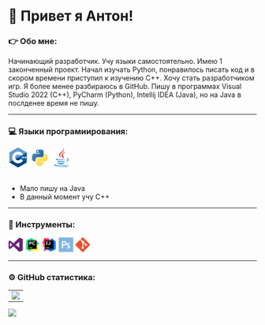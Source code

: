 # 👋 Привет я Антон!

### 👉 Обо мне:

Начинающий разработчик. Учу языки самостоятельно. Имею 1 законченный проект. Начал изучать Python, понравилось писать код и в скором времени приступил к изучению C++. Хочу стать разработчиком игр. Я более менее разбираюсь в GitHub.
Пишу в программах Visual Studio 2022 (C++), PyCharm (Python), Intellij IDEA (Java), но на Java в послденее время не пишу.

---

### 💻 Языки програмиирования:

<div>
<img height="40" src="https://raw.githubusercontent.com/devicons/devicon/1119b9f84c0290e0f0b38982099a2bd027a48bf1/icons/cplusplus/cplusplus-original.svg">
<img height="40" src="https://raw.githubusercontent.com/devicons/devicon/1119b9f84c0290e0f0b38982099a2bd027a48bf1/icons/python/python-original.svg">
<img height="40" src="https://raw.githubusercontent.com/devicons/devicon/1119b9f84c0290e0f0b38982099a2bd027a48bf1/icons/java/java-original.svg">
	
</div>

<br>

- Мало пишу на Java
- В данный момент учу С++

---
### 🔧 Инструменты:

<div>
<img height="30" src="https://raw.githubusercontent.com/devicons/devicon/1119b9f84c0290e0f0b38982099a2bd027a48bf1/icons/visualstudio/visualstudio-plain.svg">
	
<img height="30" src="https://raw.githubusercontent.com/devicons/devicon/1119b9f84c0290e0f0b38982099a2bd027a48bf1/icons/pycharm/pycharm-original.svg">
	
<img height="30" src="https://raw.githubusercontent.com/devicons/devicon/1119b9f84c0290e0f0b38982099a2bd027a48bf1/icons/intellij/intellij-original.svg">
	
<img height="30" src="https://raw.githubusercontent.com/devicons/devicon/1119b9f84c0290e0f0b38982099a2bd027a48bf1/icons/photoshop/photoshop-plain.svg">
	
<img height="30" src="https://raw.githubusercontent.com/devicons/devicon/1119b9f84c0290e0f0b38982099a2bd027a48bf1/icons/git/git-original.svg">
	
</div>

---

### ⚙️ GitHub статистика:

<table>
  <tr>
    <td>
      <img align="left" src="http://github-profile-summary-cards.vercel.app/api/cards/stats?username=WaysoonProgramms&theme=transparent" >
		</td>
  </tr>
</table>

<img height="25" src="https://img.shields.io/github/watchers/WaysoonProgramms/WaysoonProgramms?logo=%D0%9F%D1%80%D0%BE%D1%81%D0%BC%D0%BE%D1%82%D1%80%D0%BE%D0%B2&style=for-the-badge"/>
